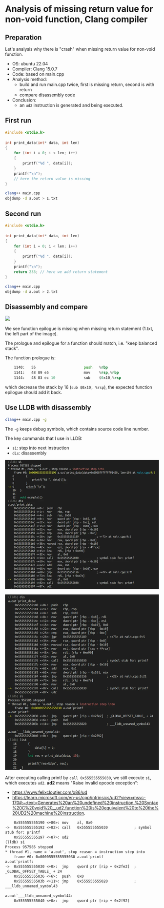 # Analysis of missing return value for non-void function, Clang compiler

## Preparation
Let's analysis why there is "crash" when missing return value for non-void function.
- OS: ubuntu 22.04
- Compiler: Clang 15.0.7
- Code: based on main.cpp
- Analysis method: 
    - build and run main.cpp twice, first is missing return, second is with return
    - compare disassembly code
- Conclusion:
    - an `ud2` instruction is generated and being executed.

## First run
```cpp
#include <stdio.h>

int print_data(int* data, int len)
{
    for (int i = 0; i < len; i++)
    {
        printf("%d ", data[i]);
    }
    printf("\n");
    // here the return value is missing
}
```

```bash
clang++ main.cpp
objdump -d a.out > 1.txt
```

## Second run
```cpp
#include <stdio.h>

int print_data(int* data, int len)
{
    for (int i = 0; i < len; i++)
    {
        printf("%d ", data[i]);
    }
    printf("\n");
    return 233; // here we add return statement
}
```

```bash
clang++ main.cpp
objdump -d a.out > 2.txt
```

## Disassembly and compare

![](cpp_clang16_disassembly_compare.webp)

We see function epilogue is missing when missing return statement (1.txt, the left part of the image).

The prologue and epilogue for a function should match, i.e. "keep balanced stack".

The function prologue is:
```asm
    1140:	55                   	push   %rbp
    1141:	48 89 e5             	mov    %rsp,%rbp
    1144:	48 83 ec 10          	sub    $0x10,%rsp
```
which decrease the stack by 16 (`sub $0x10, %rsp`), the expected function epilogue should add it back.

## Use LLDB with disassembly
```bash
clang++ main.cpp -g
```
The `-g` keeps debug symbols, which contains source code line number.

The key commands that I use in LLDB:
- `si`: step into next instruction
- `dis`: disassembly

![](lldb_disassembly1.webp)

![](lldb_disassembly2.webp)

After executing calling printf by `call 0x555555555030`, we still execute `si`, which executes `ud2`.
**ud2** means "Raise invalid opcode exception":
- https://www.felixcloutier.com/x86/ud
- https://learn.microsoft.com/en-us/cpp/intrinsics/ud2?view=msvc-170#:~:text=Generates%20an%20undefined%20instruction.%20Syntax%20C%20void%20__ud2,function%20is%20equivalent%20to%20the%20UD2%20machine%20instruction.


```lldb
    0x555555555190 <+80>: mov    al, 0x0
->  0x555555555192 <+82>: call   0x555555555030            ; symbol stub for: printf
    0x555555555197 <+87>: ud2    
(lldb) si
Process 957585 stopped
* thread #1, name = 'a.out', stop reason = instruction step into
    frame #0: 0x0000555555555030 a.out`printf
a.out`printf:
->  0x555555555030 <+0>:  jmp    qword ptr [rip + 0x2fe2]  ; _GLOBAL_OFFSET_TABLE_ + 24
    0x555555555036 <+6>:  push   0x0
    0x55555555503b <+11>: jmp    0x555555555020            ; ___lldb_unnamed_symbol43

a.out`___lldb_unnamed_symbol44:
    0x555555555040 <+0>:  jmp    qword ptr [rip + 0x2f92]
```